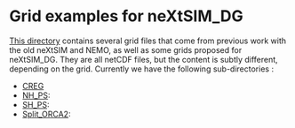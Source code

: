 # Grid examples for neXtSIM_DG

[This directory](https://ige-meom-opendap.univ-grenoble-alpes.fr/thredds/catalog/meomopendap/extract/SASIP/grids/catalog.html) contains several grid files that come from previous work with the old neXtSIM and NEMO, as well as some grids proposed for neXtSIM_DG. They are all netCDF files, but the content is subtly different, depending on the grid. Currently we have the following sub-directories :

 - [CREG](grids/CREG.md)
 - [NH_PS](grids/NH_PS.md):
 - [SH_PS](grids/SH_PS.md):
 - [Split_ORCA2](grids/split_orca2.md):

